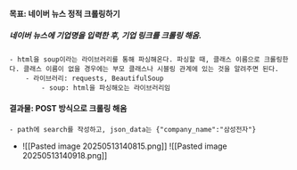 
#### 목표: 네이버 뉴스 정적 크롤링하기
##### 네이버 뉴스에 기업명을 입력한 후, 기업 링크를 크롤링 해옴.
	- html을 soup이라는 라이브러리를 통해 파싱해온다. 파싱할 때, 클래스 이름으로 크롤링한다. 클래스 이름이 없을 경우에는 부모 클래스나 시블링 관계에 있는 것을 알려주면 된다. 
		- 라이브러리: requests, BeautifulSoup
			- soup: html을 파싱해오는 라이브러리임
#### 결과물: POST 방식으로 크롤링 해옴
	- path에 search를 작성하고, json_data는 {"company_name":"삼성전자"}
- ![[Pasted image 20250513140815.png]]
![[Pasted image 20250513140918.png]]

